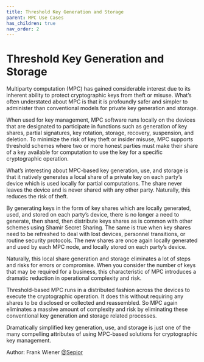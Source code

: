 ```yaml
---
title: Threshold Key Generation and Storage
parent: MPC Use Cases
has_children: true
nav_order: 2
---
```


# Threshold Key Generation and Storage


Multiparty computation (MPC) has gained considerable interest due to its inherent ability to protect cryptographic keys from theft or misuse. What’s often understated about MPC is that it is profoundly safer and simpler to administer than conventional models for private key generation and storage.

When used for key management, MPC software runs locally on the devices that are designated to participate in functions such as generation of key shares, partial signatures, key rotation, storage, recovery, suspension, and deletion. To minimize the risk of key theft or insider misuse, MPC supports threshold schemes where two or more honest parties must make their share of a key available for computation to use the key for a specific cryptographic operation.

What’s interesting about MPC-based key generation, use, and storage is that it natively generates a local share of a private key on each party’s device which is used locally for partial computations. The share never leaves the device and is never shared with any other party. Naturally, this reduces the risk of theft.

By generating keys in the form of key shares which are locally generated, used, and stored on each party’s device, there is no longer a need to generate, then shard, then distribute keys shares as is common with other schemes using Shamir Secret Sharing. The same is true when key shares need to be refreshed to deal with lost devices, personnel transitions, or routine security protocols. The new shares are once again locally generated and used by each MPC node, and locally stored on each party’s device.

Naturally, this local share generation and storage eliminates a lot of steps and risks for errors or compromise. When you consider the number of keys that may be required for a business, this characteristic of MPC introduces a dramatic reduction in operational complexity and risk.

Threshold-based MPC runs in a distributed fashion across the devices to execute the cryptographic operation. It does this without requiring any shares to be disclosed or collected and reassembled. So MPC again eliminates a massive amount of complexity and risk by eliminating these conventional key generation and storage related processes.

Dramatically simplified key generation, use, and storage is just one of the many compelling attributes of using MPC-based solutions for cryptographic key management.

Author: Frank Wiener [@Sepior](sepior.md)